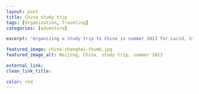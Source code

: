 ```yaml
---
layout: post
title: China study trip
tags: [Organization, Traveling]
categories: [adventure]

excerpt: 'Organizing a study trip to China in summer 2013 for Lucid, Study Association Industrial Design.'

featured_image: china-shanghai-thumb.jpg
featured_image_alt: Beijing, China, study trip, summer 2013

external_link:
clean_link_title:

color: red
---
```


